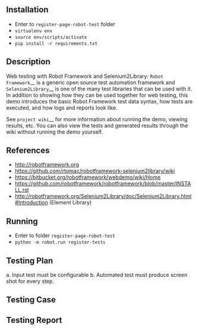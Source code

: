 ## Installation 
- Enter to `register-page-robot-test` folder
- `virtualenv env`
- `source env/scripts/activate`
- `pip install -r requirements.txt`

## Description
Web testing with Robot Framework and Selenium2Library:
`Robot Framework`__ is a generic open source test automation framework and
`Selenium2Library`__ is one of the many test libraries that can be used with
it. In addition to showing how they can be used together for web testing,
this demo introduces the basic Robot Framework test data syntax, how tests
are executed, and how logs and reports look like.

See `project wiki`__ for more information about running the demo, viewing
results, etc. You can also view the tests and generated results through the
wiki without running the demo yourself.

## References

* http://robotframework.org
* https://github.com/rtomac/robotframework-selenium2library/wiki
* https://bitbucket.org/robotframework/webdemo/wiki/Home
* https://github.com/robotframework/robotframework/blob/master/INSTALL.rst
* http://robotframework.org/Selenium2Library/doc/Selenium2Library.html#Introduction (Element Library)

## Running
-  Enter to folder `register-page-robot-test` 
- `python -m robot.run register-tests`

## Testing Plan
a. Input test must be configurable
b. Automated test must produce screen shot for every step.

## Testing Case

## Testing Report


